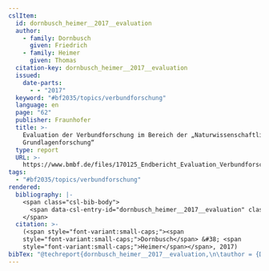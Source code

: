 ```yaml
---
cslItem:
  id: dornbusch_heimer__2017__evaluation
  author:
    - family: Dornbusch
      given: Friedrich
    - family: Heimer
      given: Thomas
  citation-key: dornbusch_heimer__2017__evaluation
  issued:
    date-parts:
      - - "2017"
  keyword: "#bf2035/topics/verbundforschung"
  language: en
  page: "62"
  publisher: Fraunhofer
  title: >-
    Evaluation der Verbundforschung im Bereich der „Naturwissenschaftlichen
    Grundlagenforschung“
  type: report
  URL: >-
    https://www.bmbf.de/files/170125_Endbericht_Evaluation_Verbundforschung_NWGF.pdf
tags:
  - "#bf2035/topics/verbundforschung"
rendered:
  bibliography: |-
    <span class="csl-bib-body">
      <span data-csl-entry-id="dornbusch_heimer__2017__evaluation" class="csl-entry"><span class='author-bib'>Dornbusch, &#38; Heimer, T.</span>. <span class='date-bib'>(2017)</span>. <span class='title'><i><b><span style="font-style:normal;">Evaluation der Verbundforschung im Bereich der „Naturwissenschaftlichen Grundlagenforschung“</span></b></i></span> (S. 62). Fraunhofer. <span class='URL'><a href='https://www.bmbf.de/files/170125_Endbericht_Evaluation_Verbundforschung_NWGF.pdf'>LINK</a></span></span>
    </span>
  citation: >-
    (<span style="font-variant:small-caps;"><span
    style="font-variant:small-caps;">Dornbusch</span> &#38; <span
    style="font-variant:small-caps;">Heimer</span></span>, 2017)
bibTex: "@techreport{dornbusch_heimer__2017__evaluation,\n\tauthor = {Dornbusch, Friedrich and Heimer, Thomas},\n\tyear = {2017},\n\tpages = {62},\n\tinstitution = {Fraunhofer},\n\ttitle = {Evaluation der {Verbundforschung} im {Bereich} der \\quotedblbase{}{Naturwissenschaftlichen} {Grundlagenforschung}``},\n\turl = {https://www.bmbf.de/files/170125_Endbericht_Evaluation_Verbundforschung_NWGF.pdf},\n}\n\n"
---
```

